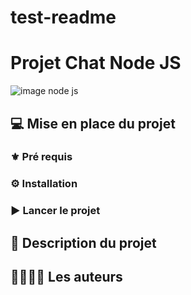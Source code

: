 # test-readme

# Projet Chat Node JS

![image node js](https://upload.wikimedia.org/wikipedia/commons/thumb/d/d9/Node.js_logo.svg/1200px-Node.js_logo.svg.png)

## :computer: Mise en place du projet

### :fleur_de_lis: Pré requis

### :gear: Installation

### :arrow_forward: Lancer le projet

## :scroll: Description du projet

## :family_man_woman_girl_boy: Les auteurs

